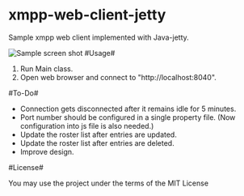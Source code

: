 xmpp-web-client-jetty
====================

Sample xmpp web client implemented with Java-jetty.

![Sample screen shot](https://raw.github.com/inatus/xmpp-web-client-jetty/master/screen_shot.png)
#Usage#

1. Run Main class.
2. Open web browser and connect to "http://localhost:8040".

#To-Do#

* Connection gets disconnected after it remains idle for 5 minutes.
* Port number should be configured in a single property file. (Now configuration into js file is also needed.)
* Update the roster list after entries are updated.
* Update the roster list after entries are deleted.
* Improve design.

#License#

You may use the project under the terms of the MIT License
